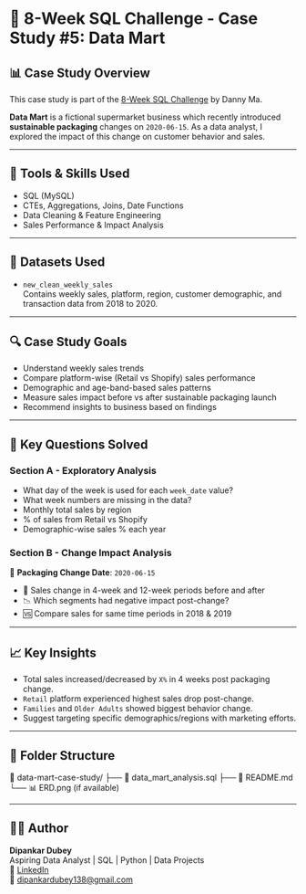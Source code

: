 # 🛒 8-Week SQL Challenge - Case Study #5: Data Mart

## 📊 Case Study Overview

This case study is part of the [8-Week SQL Challenge](https://8weeksqlchallenge.com/case-study-5/) by Danny Ma.

**Data Mart** is a fictional supermarket business which recently introduced **sustainable packaging** changes on `2020-06-15`. As a data analyst, I explored the impact of this change on customer behavior and sales.

---

## 🔧 Tools & Skills Used

- SQL (MySQL)
- CTEs, Aggregations, Joins, Date Functions
- Data Cleaning & Feature Engineering
- Sales Performance & Impact Analysis

---

## 📁 Datasets Used

- `new_clean_weekly_sales`  
Contains weekly sales, platform, region, customer demographic, and transaction data from 2018 to 2020.

---

## 🔍 Case Study Goals

- Understand weekly sales trends
- Compare platform-wise (Retail vs Shopify) sales performance
- Demographic and age-band-based sales patterns
- Measure sales impact before vs after sustainable packaging launch
- Recommend insights to business based on findings

---

## 🧠 Key Questions Solved

### Section A - Exploratory Analysis

- What day of the week is used for each `week_date` value?
- What week numbers are missing in the data?
- Monthly total sales by region
- % of sales from Retail vs Shopify
- Demographic-wise sales % each year

### Section B - Change Impact Analysis

📅 **Packaging Change Date**: `2020-06-15`

- 📌 Sales change in 4-week and 12-week periods before and after
- 📉 Which segments had negative impact post-change?
- 🆚 Compare sales for same time periods in 2018 & 2019

---

## 📈 Key Insights

- Total sales increased/decreased by `X%` in 4 weeks post packaging change.
- `Retail` platform experienced highest sales drop post-change.
- `Families` and `Older Adults` showed biggest behavior change.
- Suggest targeting specific demographics/regions with marketing efforts.

---

## 📌 Folder Structure
📂 data-mart-case-study/
├── 📄 data_mart_analysis.sql
├── 📄 README.md
└── 📊 ERD.png (if available)


---

## 🙋‍♂️ Author

**Dipankar Dubey**  
Aspiring Data Analyst | SQL | Python | Data Projects  
🔗 [LinkedIn](https://www.linkedin.com/in/dipankardubey/)  
📧 dipankardubey138@gmail.com


